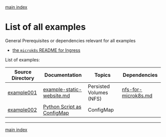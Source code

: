 [main index](./README.md)

# List of all examples

General Prerequisites or dependencies relevant for all examples

* [the `microk8s` README for Ingress](./ingress/microk8s/README.md)

List of examples:

| Source Directory                                                                | Documentation                                                                                   | Topics                  | Dependencies                                                          |
|---------------------------------------------------------------------------------|-------------------------------------------------------------------------------------------------|-------------------------|-----------------------------------------------------------------------|
| [example001](./persisted_volumes/example001)                                    | [example-static-website.md](persisted_volumes/example-static-website.md)                        | Persisted Volumes (NFS) | [nfs-for-microk8s.md](./persisted_volumes/nfs/nfs-for-microk8s.md)    |
| [example002](./other_topics_and_examples/python_script_as_config_map)           | [Python Script as ConfigMap](./other_topics_and_examples/python_script_as_config_map/README.md) | ConfigMap               |                                                                       |

<hr />

[main index](./README.md)

